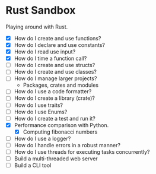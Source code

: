# Rust Sandbox 
 
 Playing around with Rust.

 - [x] How do I create and use functions?
 - [x] How do I declare and use constants?
 - [x] How do I read use input?
 - [x] How do I time a function call?
 - [ ] How do I create and use structs?
 - [ ] How do I create and use classes?
 - [ ] How do I manage larger projects? 
   - Packages, crates and modules
 - [ ] How do I use a code formatter?
 - [ ] How do I create a library (crate)?
 - [ ] How do I use traits?
 - [ ] How do I use Enums?
 - [ ] How do I create a test and run it?
 - [x] Performance comparison with Python.
   - [x] Computing fibonacci numbers
 - [ ] How do I use a logger?
 - [ ] How do I handle errors in a robust manner?
 - [ ] How do I use threads for executing tasks concurrently?
 - [ ] Build a multi-threaded web server
 - [ ] Build a CLI tool
